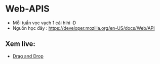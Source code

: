 # Web-APIS
- Mỗi tuần vọc vạch 1 cái hihi :D 
- Nguồn học đây : https://developer.mozilla.org/en-US/docs/Web/API  
## Xem live:
- [Drag and Drop](https://thanhryot.github.io/Web-APIS/Drag-and-drop/)
